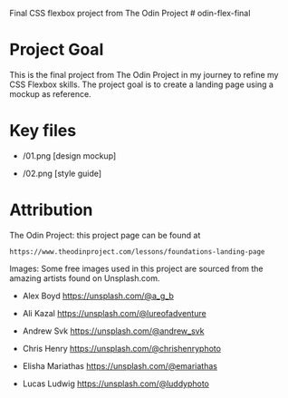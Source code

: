 Final CSS flexbox project from The Odin Project # odin-flex-final

Project Goal
============
This is the final project from The Odin Project in my journey to 
refine my CSS Flexbox skills. The project goal is to create a landing
page using a mockup as reference.

Key files
============  
  - /01.png [design mockup]

  - /02.png [style guide]

Attribution
=============

The Odin Project: this project page can be found at 
    
    https://www.theodinproject.com/lessons/foundations-landing-page


Images: Some free images used in this project are sourced from the
amazing artists found on Unsplash.com.

  - Alex Boyd https://unsplash.com/@a_g_b

  - Ali Kazal https://unsplash.com/@lureofadventure

  - Andrew Svk https://unsplash.com/@andrew_svk

  - Chris Henry https://unsplash.com/@chrishenryphoto

  - Elisha Mariathas https://unsplash.com/@emariathas

  - Lucas Ludwig https://unsplash.com/@luddyphoto